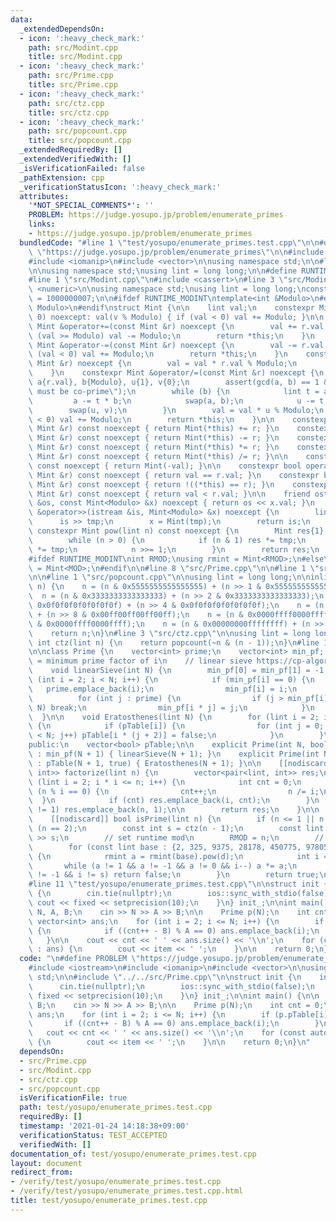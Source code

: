 ```yaml
---
data:
  _extendedDependsOn:
  - icon: ':heavy_check_mark:'
    path: src/Modint.cpp
    title: src/Modint.cpp
  - icon: ':heavy_check_mark:'
    path: src/Prime.cpp
    title: src/Prime.cpp
  - icon: ':heavy_check_mark:'
    path: src/ctz.cpp
    title: src/ctz.cpp
  - icon: ':heavy_check_mark:'
    path: src/popcount.cpp
    title: src/popcount.cpp
  _extendedRequiredBy: []
  _extendedVerifiedWith: []
  _isVerificationFailed: false
  _pathExtension: cpp
  _verificationStatusIcon: ':heavy_check_mark:'
  attributes:
    '*NOT_SPECIAL_COMMENTS*': ''
    PROBLEM: https://judge.yosupo.jp/problem/enumerate_primes
    links:
    - https://judge.yosupo.jp/problem/enumerate_primes
  bundledCode: "#line 1 \"test/yosupo/enumerate_primes.test.cpp\"\n\n#define PROBLEM\
    \ \"https://judge.yosupo.jp/problem/enumerate_primes\"\n\n#include <iostream>\n\
    #include <iomanip>\n#include <vector>\n\nusing namespace std;\n\n#line 2 \"src/Prime.cpp\"\
    \n\nusing namespace std;\nusing lint = long long;\n\n#define RUNTIME_MODINT\n\
    #line 1 \"src/Modint.cpp\"\n#include <cassert>\n#line 3 \"src/Modint.cpp\"\n#include\
    \ <numeric>\n\nusing namespace std;\nusing lint = long long;\nconstexpr int MOD\
    \ = 1000000007;\n\n#ifdef RUNTIME_MODINT\ntemplate<int &Modulo>\n#else\ntemplate<int\
    \ Modulo>\n#endif\nstruct Mint {\n\n    lint val;\n    constexpr Mint(lint v =\
    \ 0) noexcept: val(v % Modulo) { if (val < 0) val += Modulo; }\n\n    constexpr\
    \ Mint &operator+=(const Mint &r) noexcept {\n        val += r.val;\n        if\
    \ (val >= Modulo) val -= Modulo;\n        return *this;\n    }\n    constexpr\
    \ Mint &operator-=(const Mint &r) noexcept {\n        val -= r.val;\n        if\
    \ (val < 0) val += Modulo;\n        return *this;\n    }\n    constexpr Mint &operator*=(const\
    \ Mint &r) noexcept {\n        val = val * r.val % Modulo;\n        return *this;\n\
    \    }\n    constexpr Mint &operator/=(const Mint &r) noexcept {\n        lint\
    \ a{r.val}, b{Modulo}, u{1}, v{0};\n        assert(gcd(a, b) == 1 && \"a and b\
    \ must be co-prime\");\n        while (b) {\n            lint t = a / b;\n   \
    \         a -= t * b;\n            swap(a, b);\n            u -= t * v;\n    \
    \        swap(u, v);\n        }\n        val = val * u % Modulo;\n        if (val\
    \ < 0) val += Modulo;\n        return *this;\n    }\n\n    constexpr Mint operator+(const\
    \ Mint &r) const noexcept { return Mint(*this) += r; }\n    constexpr Mint operator-(const\
    \ Mint &r) const noexcept { return Mint(*this) -= r; }\n    constexpr Mint operator*(const\
    \ Mint &r) const noexcept { return Mint(*this) *= r; }\n    constexpr Mint operator/(const\
    \ Mint &r) const noexcept { return Mint(*this) /= r; }\n\n    constexpr Mint operator-()\
    \ const noexcept { return Mint(-val); }\n\n    constexpr bool operator==(const\
    \ Mint &r) const noexcept { return val == r.val; }\n    constexpr bool operator!=(const\
    \ Mint &r) const noexcept { return !((*this) == r); }\n    constexpr bool operator<(const\
    \ Mint &r) const noexcept { return val < r.val; }\n\n    friend ostream &operator<<(ostream\
    \ &os, const Mint<Modulo> &x) noexcept { return os << x.val; }\n    friend istream\
    \ &operator>>(istream &is, Mint<Modulo> &x) noexcept {\n        lint tmp;\n  \
    \      is >> tmp;\n        x = Mint(tmp);\n        return is;\n    }\n\n    [[nodiscard]]\
    \ constexpr Mint pow(lint n) const noexcept {\n        Mint res{1}, tmp{*this};\n\
    \        while (n > 0) {\n            if (n & 1) res *= tmp;\n            tmp\
    \ *= tmp;\n            n >>= 1;\n        }\n        return res;\n    }\n};\n\n\
    #ifdef RUNTIME_MODINT\nint RMOD;\nusing rmint = Mint<RMOD>;\n#else\nusing mint\
    \ = Mint<MOD>;\n#endif\n\n#line 8 \"src/Prime.cpp\"\n\n#line 1 \"src/ctz.cpp\"\
    \n\n#line 1 \"src/popcount.cpp\"\n\nusing lint = long long;\n\ninline int popcount(lint\
    \ n) {\n    n = (n & 0x5555555555555555) + (n >> 1 & 0x5555555555555555);\n  \
    \  n = (n & 0x3333333333333333) + (n >> 2 & 0x3333333333333333);\n    n = (n &\
    \ 0x0f0f0f0f0f0f0f0f) + (n >> 4 & 0x0f0f0f0f0f0f0f0f);\n    n = (n & 0x00ff00ff00ff00ff)\
    \ + (n >> 8 & 0x00ff00ff00ff00ff);\n    n = (n & 0x0000ffff0000ffff) + (n >> 16\
    \ & 0x0000ffff0000ffff);\n    n = (n & 0x00000000ffffffff) + (n >> 32 & 0x00000000ffffffff);\n\
    \    return n;\n}\n#line 3 \"src/ctz.cpp\"\n\nusing lint = long long;\n\ninline\
    \ int ctz(lint n) {\n    return popcount(~n & (n - 1));\n}\n#line 10 \"src/Prime.cpp\"\
    \n\nclass Prime {\n    vector<int> prime;\n    vector<int> min_pf; // min_pf[i]\
    \ = minimum prime factor of i\n    // linear sieve https://cp-algorithms.com/algebra/prime-sieve-linear.html\n\
    \    void linearSieve(int N) {\n        min_pf[0] = min_pf[1] = -1;\n        for\
    \ (int i = 2; i < N; i++) {\n            if (min_pf[i] == 0) {\n             \
    \   prime.emplace_back(i);\n                min_pf[i] = i;\n            }\n  \
    \          for (int j : prime) {\n                if (j > min_pf[i] || i * j >=\
    \ N) break;\n                min_pf[i * j] = j;\n            }\n        }\n  \
    \  }\n\n    void Eratosthenes(lint N) {\n        for (lint i = 2; i * i < N; i++)\
    \ {\n            if (pTable[i]) {\n                for (int j = 0; i * (j + 2)\
    \ < N; j++) pTable[i * (j + 2)] = false;\n            }\n        }\n    }\n\n\
    public:\n    vector<bool> pTable;\n\n    explicit Prime(int N, bool useLinear)\
    \ : min_pf(N + 1) { linearSieve(N + 1); }\n    explicit Prime(int N = 1100000)\
    \ : pTable(N + 1, true) { Eratosthenes(N + 1); }\n\n    [[nodiscard]] vector<pair<lint,\
    \ int>> factorize(lint n) {\n        vector<pair<lint, int>> res;\n        for\
    \ (lint i = 2; i * i <= n; i++) {\n            int cnt = 0;\n            while\
    \ (n % i == 0) {\n                cnt++;\n                n /= i;\n          \
    \  }\n            if (cnt) res.emplace_back(i, cnt);\n        }\n        if (n\
    \ != 1) res.emplace_back(n, 1);\n\n        return res;\n    }\n\n    // Miller-Rabin\n\
    \    [[nodiscard]] bool isPrime(lint n) {\n        if (n <= 1 || n % 2 == 0) return\
    \ (n == 2);\n        const int s = ctz(n - 1);\n        const lint d = (n - 1)\
    \ >> s;\n        // set runtime mod\n        RMOD = n;\n        // http://miller-rabin.appspot.com/\n\
    \        for (const lint base : {2, 325, 9375, 28178, 450775, 9780504, 1795265022})\
    \ {\n            rmint a = rmint(base).pow(d);\n            int i = s;\n     \
    \       while (a != 1 && a != -1 && a != 0 && i--) a *= a;\n            if (a\
    \ != -1 && i != s) return false;\n        }\n        return true;\n    }\n};\n\
    #line 11 \"test/yosupo/enumerate_primes.test.cpp\"\n\nstruct init {\n    init()\
    \ {\n        cin.tie(nullptr);\n        ios::sync_with_stdio(false);\n       \
    \ cout << fixed << setprecision(10);\n    }\n} init_;\n\nint main() {\n\n    int\
    \ N, A, B;\n    cin >> N >> A >> B;\n\n    Prime p(N);\n    int cnt = 0;\n   \
    \ vector<int> ans;\n    for (int i = 2; i <= N; i++) {\n        if (p.pTable[i])\
    \ {\n            if ((cnt++ - B) % A == 0) ans.emplace_back(i);\n        }\n \
    \   }\n\n    cout << cnt << ' ' << ans.size() << '\\n';\n    for (const auto &item\
    \ : ans) {\n        cout << item << ' ';\n    }\n\n    return 0;\n}\n"
  code: "\n#define PROBLEM \"https://judge.yosupo.jp/problem/enumerate_primes\"\n\n\
    #include <iostream>\n#include <iomanip>\n#include <vector>\n\nusing namespace\
    \ std;\n\n#include \"../../src/Prime.cpp\"\n\nstruct init {\n    init() {\n  \
    \      cin.tie(nullptr);\n        ios::sync_with_stdio(false);\n        cout <<\
    \ fixed << setprecision(10);\n    }\n} init_;\n\nint main() {\n\n    int N, A,\
    \ B;\n    cin >> N >> A >> B;\n\n    Prime p(N);\n    int cnt = 0;\n    vector<int>\
    \ ans;\n    for (int i = 2; i <= N; i++) {\n        if (p.pTable[i]) {\n     \
    \       if ((cnt++ - B) % A == 0) ans.emplace_back(i);\n        }\n    }\n\n \
    \   cout << cnt << ' ' << ans.size() << '\\n';\n    for (const auto &item : ans)\
    \ {\n        cout << item << ' ';\n    }\n\n    return 0;\n}\n"
  dependsOn:
  - src/Prime.cpp
  - src/Modint.cpp
  - src/ctz.cpp
  - src/popcount.cpp
  isVerificationFile: true
  path: test/yosupo/enumerate_primes.test.cpp
  requiredBy: []
  timestamp: '2021-01-24 14:18:38+09:00'
  verificationStatus: TEST_ACCEPTED
  verifiedWith: []
documentation_of: test/yosupo/enumerate_primes.test.cpp
layout: document
redirect_from:
- /verify/test/yosupo/enumerate_primes.test.cpp
- /verify/test/yosupo/enumerate_primes.test.cpp.html
title: test/yosupo/enumerate_primes.test.cpp
---
```

